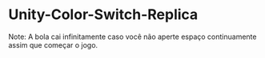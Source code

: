 # Unity-Color-Switch-Replica


Note: A bola cai infinitamente caso você não aperte espaço continuamente assim que começar o jogo.
